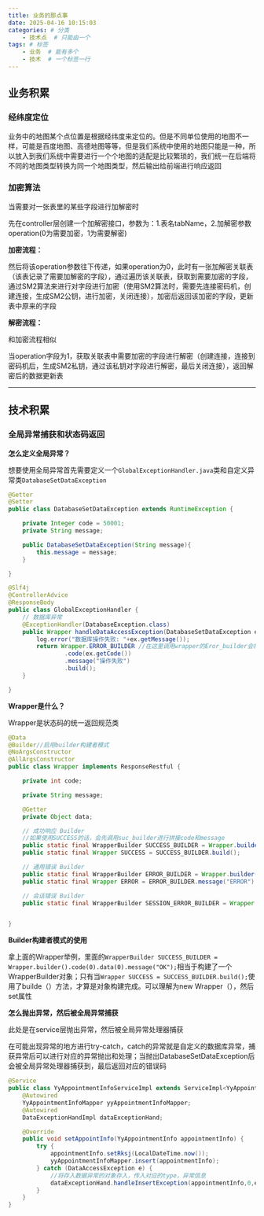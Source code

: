 ```yaml
---
title: 业务的那点事
date: 2025-04-16 10:15:03
categories: # 分类
	- 技术点  # 只能由一个
tags: # 标签
	- 业务  # 能有多个
	- 技术  # 一个标签一行
---
```




## 业务积累

### 经纬度定位

业务中的地图某个点位置是根据经纬度来定位的。但是不同单位使用的地图不一样，可能是百度地图、高德地图等等，但是我们系统中使用的地图只能是一种，所以放入到我们系统中需要进行一个个地图的适配是比较繁琐的，我们统一在后端将不同的地图类型转换为同一个地图类型，然后输出给前端进行响应返回



### 加密算法

当需要对一张表里的某些字段进行加解密时

先在controller层创建一个加解密接口，参数为：1.表名tabName，2.加解密参数operation(0为需要加密，1为需要解密)

 

**加密流程：**

然后将该operation参数往下传递，如果operation为0，此时有一张加解密关联表（该表记录了需要加解密的字段），通过遍历该关联表，获取到需要加密的字段，通过SM2算法来进行对字段进行加密（使用SM2算法时，需要先连接密码机，创建连接，生成SM2公钥，进行加密，关闭连接），加密后返回该加密的字段，更新表中原来的字段

 

**解密流程：**

和加密流程相似

当operation字段为1，获取关联表中需要加密的字段进行解密（创建连接，连接到密码机后，生成SM2私钥，通过该私钥对字段进行解密，最后关闭连接），返回解密后的数据更新表

---

## 技术积累

### 全局异常捕获和状态码返回

**怎么定义全局异常？** 

想要使用全局异常首先需要定义一个`GlobalExceptionHandler.java`类和自定义异常类`DatabaseSetDataException` 

```Java
@Getter
@Setter
public class DatabaseSetDataException extends RuntimeException {

    private Integer code = 50001;
    private String message;

    public DatabaseSetDataException(String message){
        this.message = message;
    }

}
```

```Java
@Slf4j
@ControllerAdvice
@ResponseBody
public class GlobalExceptionHandler {
    // 数据库异常
    @ExceptionHandler(DatabaseException.class)
    public Wrapper handleDataAccessException(DatabaseSetDataException ex) {
        log.error("数据库操作失败: "+ex.getMessage());
        return Wrapper.ERROR_BUILDER //在这里调用wrapper的Eror_builder会将Wrapper里原先设置的code(-1)进行覆盖，不会产生两个code
                .code(ex.getCode())
                .message("操作失败")
                .build();
    }

}
```



**Wrapper是什么？**

Wrapper是状态码的统一返回规范类

```Java
@Data
@Builder//启用builder构建者模式
@NoArgsConstructor
@AllArgsConstructor
public class Wrapper implements ResponseRestful {

    private int code;

    private String message;

    @Getter
    private Object data;

    // 成功响应 Builder
    //如果使用SUCCESS的话，会先调用suc_builder进行拼接code和message
    public static final WrapperBuilder SUCCESS_BUILDER = Wrapper.builder().code(0).data(0).message("OK");
    public static final Wrapper SUCCESS = SUCCESS_BUILDER.build();

    // 通用错误 Builder
    public static final WrapperBuilder ERROR_BUILDER = Wrapper.builder().code(-1);
    public static final Wrapper ERROR = ERROR_BUILDER.message("ERROR").build();

    // 会话错误 Builder
    public static final WrapperBuilder SESSION_ERROR_BUILDER = Wrapper.builder().code(510);


}

```



**Builder构建者模式的使用**

拿上面的Wrapper举例，里面的`WrapperBuilder SUCCESS_BUILDER = Wrapper.builder().code(0).data(0).message("OK");`相当于构建了一个WrapperBuilder对象；只有当`Wrapper SUCCESS = SUCCESS_BUILDER.build();`使用了builde（）方法，才算是对象构建完成。可以理解为new Wrapper（），然后set属性



**怎么抛出异常，然后被全局异常捕获**

此处是在service层抛出异常，然后被全局异常处理器捕获

在可能出现异常的地方进行try-catch，catch的异常就是自定义的数据库异常，捕获异常后可以进行对应的异常抛出和处理；当抛出DatabaseSetDataException后会被全局异常处理器捕获到，最后返回对应的错误码

```java
@Service
public class YyAppointmentInfoServiceImpl extends ServiceImpl<YyAppointmentInfoMapper, YyAppointmentInfo> implements IYyAppointmentInfoService {
    @Autowired
    YyAppointmentInfoMapper yyAppointmentInfoMapper;
    @Autowired
    DataExceptionHandImpl dataExceptionHand;

    @Override
    public void setAppointInfo(YyAppointmentInfo appointmentInfo) {
        try {
            appointmentInfo.setRksj(LocalDateTime.now());
            yyAppointmentInfoMapper.insert(appointmentInfo);
        } catch (DataAccessException e) {
            //将存入数据异常的对象存入，传入对应的type，异常信息
            dataExceptionHand.handleInsertException(appointmentInfo,0,e);
        }
    }
}
```

